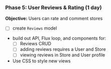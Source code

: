 
### Phase 5: User Reviews & Rating (1 day)

**Objective:** Users can rate and comment stores

- [ ] create `Reviews` model
- build out API, Flux loop, and components for:
  - [ ] Reviews CRUD
  - [ ] adding reviews requires a User and Store
  - [ ] viewing reviews in Store and User profile
- Use CSS to style new views
